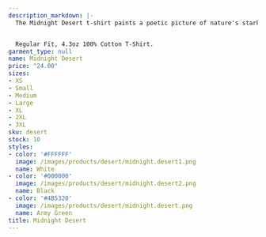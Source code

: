 ```yaml
---
description_markdown: |-
  The Midnight Desert t-shirt paints a poetic picture of nature's stark contrasts. It embraces the serenity and mystery of the desert, encouraging us to appreciate the quieter moments of the natural world.


  Regular Fit, 4.3oz 100% Cotton T-Shirt.
garment_type: null
name: Midnight Desert
price: "24.00"
sizes:
- XS
- Small
- Medium
- Large
- XL
- 2XL
- 3XL
sku: desert
stock: 10
styles:
- color: '#FFFFFF'
  image: /images/products/desert/midnight.desert1.png
  name: White
- color: '#000000'
  image: /images/products/desert/midnight.desert2.png
  name: Black
- color: '#4B5320'
  image: /images/products/desert/midnight.desert.png
  name: Army Green
title: Midnight Desert
---
```

